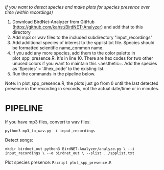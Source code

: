 *If you want to detect species and make plots for species presence over time (within recordings)*

1. Download BirdNet-Analyzer from GitHub (https://github.com/kahst/BirdNET-Analyzer) and add that to this directory
2. Add mp3 or wav files to the included subdirectory "input_recordings"
3. Add additional species of interest to the spplist.txt file. Species should be formatted scientific name_common name.
4. If you add any more species, add them to the color palette in plot_spp_presence.R. It's in line 10. There are hex codes for two other unused colors if you want to maintain this ~aesthetic~. Add the species as 'Species' = '#hex_code' to the existing list.
5. Run the commands in the pipeline below.

Note: In plot_spp_presence.R, the plots just go from 0 until the last detected presence in the recording in seconds, not the actual date/time or in minutes.

# PIPELINE

If you have mp3 files, convert to wav files:

`python3 mp3_to_wav.py -i input_recordings`

Detect songs:

`
mkdir birdnet_out
python3 BirdNET-Analyzer/analyze.py \
--i input_recordings \
--o birdnet_out \
--slist ../spplist.txt
`

Plot species presence:
`Rscript plot_spp_presence.R`